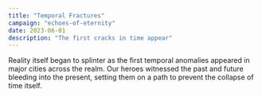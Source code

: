 ```yaml
---
title: "Temporal Fractures"
campaign: "echoes-of-eternity"
date: 2023-06-01
description: "The first cracks in time appear"
---
```


Reality itself began to splinter as the first temporal anomalies appeared in major cities across the realm. Our heroes witnessed the past and future bleeding into the present, setting them on a path to prevent the collapse of time itself.